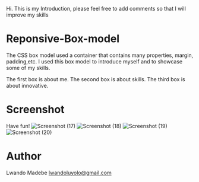 Hi. This is my Introduction, please feel free to add comments so that I will improve my skills

# Reponsive-Box-model
The CSS box model used a container that contains many properties, margin, padding,etc. I used this box model to introduce myself and to showcase some of my skills. 

The first box is about me. 
The second box is about skills. 
The third box is about innovative. 

# Screenshot 
Have fun!
![Screenshot (17)](https://github.com/LwandoMadebe/Reponsive-Box-model/assets/147529941/2be169fb-7622-4188-a39d-be1bc7a8da0e)
![Screenshot (18)](https://github.com/LwandoMadebe/Reponsive-Box-model/assets/147529941/486f495f-c749-4556-aefd-ec9c3f40e6e9)
![Screenshot (19)](https://github.com/LwandoMadebe/Reponsive-Box-model/assets/147529941/f4679702-2ab6-40a5-a5d8-0fd16daf7b88)
![Screenshot (20)](https://github.com/LwandoMadebe/Reponsive-Box-model/assets/147529941/59ce31a8-2f38-4e06-9bdf-033131b29966)

# Author
Lwando Madebe 
lwandoluyolo@gmail.com
